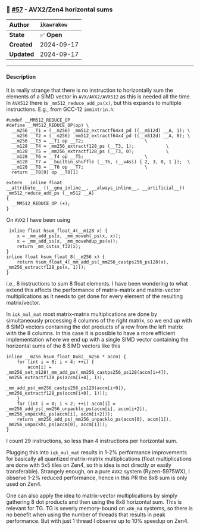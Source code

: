 ### 🔀 [#57](https://github.com/ikawrakow/ik_llama.cpp/pull/57) - AVX2/Zen4 horizontal sums 

| **Author** | `ikawrakow` |
| :--- | :--- |
| **State** | ✅ **Open** |
| **Created** | 2024-09-17 |
| **Updated** | 2024-09-17 |

---

#### Description

It is really strange that there is no instruction to horizontally sum the elements of a SIMD vector in `AVX/AVX2/AVX512` as this is needed all the time. In `AVX512` there is `_mm512_reduce_add_ps(x)`, but this expands to multiple instructions. E.g., from GCC-12 `immintrin.h`:
```
#undef __MM512_REDUCE_OP
#define __MM512_REDUCE_OP(op) \
  __m256 __T1 = (__m256) _mm512_extractf64x4_pd ((__m512d) __A, 1); \
  __m256 __T2 = (__m256) _mm512_extractf64x4_pd ((__m512d) __A, 0); \
  __m256 __T3 = __T1 op __T2;                       \
  __m128 __T4 = _mm256_extractf128_ps (__T3, 1);            \
  __m128 __T5 = _mm256_extractf128_ps (__T3, 0);            \
  __m128 __T6 = __T4 op __T5;                       \
  __m128 __T7 = __builtin_shuffle (__T6, (__v4si) { 2, 3, 0, 1 });  \
  __m128 __T8 = __T6 op __T7;                       \
  return __T8[0] op __T8[1]

extern __inline float 
__attribute__ ((__gnu_inline__, __always_inline__, __artificial__))
_mm512_reduce_add_ps (__m512 __A)
{
  __MM512_REDUCE_OP (+);
}
```
On `AVX2` I have been using
```
 inline float hsum_float_4(__m128 x) { 
    x = _mm_add_ps(x, _mm_movehl_ps(x, x)); 
    x = _mm_add_ss(x, _mm_movehdup_ps(x));
    return _mm_cvtss_f32(x);
}
inline float hsum_float_8(__m256 x) { 
    return hsum_float_4(_mm_add_ps(_mm256_castps256_ps128(x), _mm256_extractf128_ps(x, 1)));
}
```
i.e., 8 instructions to sum 8 float elements. I have been wondering to what extend this affects the performance of matrix-matrix and matrix-vector multiplications as it needs to get done for every element of the resulting matrix/vector.

In `iqk_mul_mat` most matrix-matrix multiplications are done by simultaneously processing 8 columns of the right matrix, so we end up with 8 SIMD vectors containing the dot products of a row from the left matrix with the 8 columns. In this case it is possible to have a more efficient implementation where we end up with a single SIMD vector containing the horizontal sums of the 8 SIMD vectors like this
```
inline __m256 hsum_float_8x8(__m256 * accm) {
    for (int i = 0; i < 4; ++i) {
        accm[i] = _mm256_set_m128(_mm_add_ps(_mm256_castps256_ps128(accm[i+4]), _mm256_extractf128_ps(accm[i+4], 1)),
                                  _mm_add_ps(_mm256_castps256_ps128(accm[i+0]), _mm256_extractf128_ps(accm[i+0], 1)));
    }
    for (int i = 0; i < 2; ++i) accm[i] = _mm256_add_ps(_mm256_unpacklo_ps(accm[i], accm[i+2]), _mm256_unpackhi_ps(accm[i], accm[i+2]));
    return _mm256_add_ps(_mm256_unpacklo_ps(accm[0], accm[1]), _mm256_unpackhi_ps(accm[0], accm[1]));
}
```
I count 29 instructions, so less than 4 instructions per horizontal sum.

Plugging this into `iqk_mul_mat` results in 1-2% performance improvements for basically all quantized matrix-matrix multiplications (float multiplications are done with 5x5 tiles on Zen4, so this idea is not directly or easily transferable). Strangely enough, on a pure `AVX2` system (Ryzen-5975WX), I observe 1-2% reduced performance, hence in this PR the 8x8 sum is only used on Zen4.

One can also apply the idea to matrix-vector multiplications by simply gathering 8 dot products and then using the 8x8 horizontal sum. This is relevant for TG. TG is severly memory-bound on `x86_64` systems, so there is no benefit when using the number of threads that results in peak performance. But with just 1 thread I observe up to 10% speedup on Zen4.
